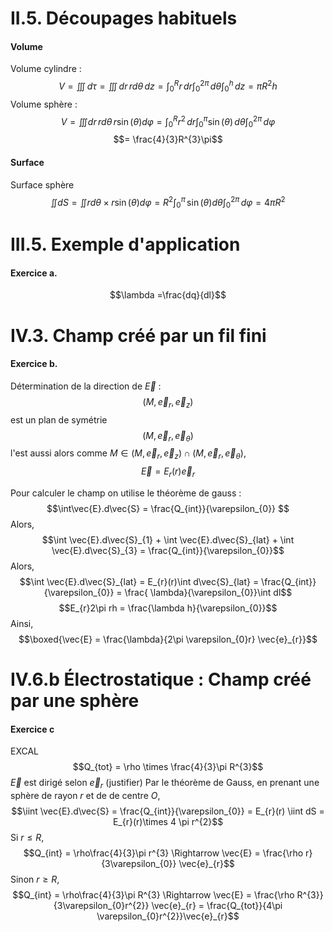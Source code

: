# II.5. Découpages habituels
#### Volume
Volume cylindre : 
$$V = \iiint \, d\tau = \iiint  \, dr  \, rd\theta  \, dz = \int_{0}^{R}r \, dr \int_{0}^{2\pi}  \, d\theta \int_{0}^{h} \, dz = \pi R^{2}h$$ Volume sphère : 
$$V = \iiint dr \,r d\theta \, r\sin(\theta)d\varphi = \int _{0}^{R} r^{2} \,dr \int_{0}^{\pi} \sin(\theta) \, d\theta \int_{0}^{2\pi} \, d\varphi  $$
$$= \frac{4}{3}R^{3}\pi$$

#### Surface
Surface sphère 
$$\iint dS = \iint rd\theta \times r \sin(\theta)d\varphi = R^{2} \int_{0}^{\pi} \, \sin(\theta)d\theta \int_{0}^{2\pi}  \, d\varphi = 4\pi R^{2}$$

# III.5. Exemple d'application 
#### Exercice a. 
$$\lambda =\frac{dq}{dl}$$

# IV.3. Champ créé par un fil fini
#### Exercice b.
Détermination de la direction de $\vec{E}$ : 
$$(M, \vec{e}_{r}, \vec{e}_{z})$$
est un plan de symétrie
$$(M, \vec{e}_{r}, \vec{e}_{\theta})$$
l'est aussi alors comme $M \in (M, \vec{e}_{r}, \vec{e}_{z}) \cap (M, \vec{e}_{r}, \vec{e}_{\theta})$,
$$\vec{E} = E_{r}(r) \vec{e}_{r}$$

Pour calculer le champ on utilise le théorème de gauss : 
$$\int\vec{E}.d\vec{S} = \frac{Q_{int}}{\varepsilon_{0}} $$
Alors, 
$$\int \vec{E}.d\vec{S}_{1} + \int \vec{E}.d\vec{S}_{lat} + \int \vec{E}.d\vec{S}_{3} = \frac{Q_{int}}{\varepsilon_{0}}$$
Alors, 
$$\int \vec{E}.d\vec{S}_{lat} = E_{r}(r)\int d\vec{S}_{lat} = \frac{Q_{int}}{\varepsilon_{0}} = \frac{ \lambda}{\varepsilon_{0}}\int dl$$
$$E_{r}2\pi rh = \frac{\lambda h}{\varepsilon_{0}}$$
Ainsi, 
$$\boxed{\vec{E} = \frac{\lambda}{2\pi \varepsilon_{0}r} \vec{e}_{r}}$$

# IV.6.b Électrostatique : Champ créé par une sphère
#### Exercice c
EXCAL
$$Q_{tot} = \rho \times \frac{4}{3}\pi R^{3}$$
$\vec{E}$ est dirigé selon $\vec{e}_{r}$ (justifier)
Par le théorème de Gauss, en prenant une sphère de rayon $r$ et de de centre $O$, 
$$\iint \vec{E}.d\vec{S} = \frac{Q_{int}}{\varepsilon_{0}} = E_{r}(r) \iint dS = E_{r}(r)\times 4 \pi r^{2}$$
Si $r \leq R$,
$$Q_{int} = \rho\frac{4}{3}\pi r^{3} \Rightarrow \vec{E} = \frac{\rho r}{3\varepsilon_{0}} \vec{e}_{r}$$
Sinon $r\geq R$, 
$$Q_{int} = \rho\frac{4}{3}\pi R^{3} \Rightarrow \vec{E} = \frac{\rho R^{3}}{3\varepsilon_{0}r^{2}} \vec{e}_{r} = \frac{Q_{tot}}{4\pi \varepsilon_{0}r^{2}}\vec{e}_{r}$$

